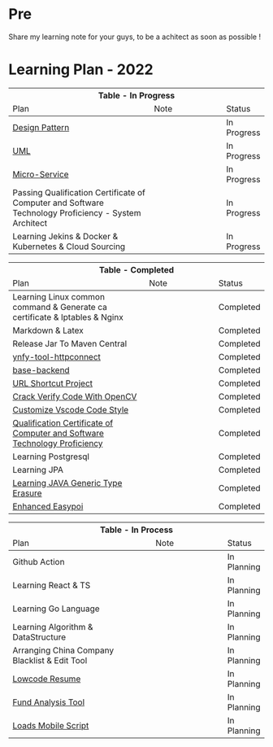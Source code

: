 # Pre
Share my learning note for your guys, to be a achitect as soon as possible ! 

# Learning Plan - 2022
<table style="width:100%">

<thead>
<tr>
    <th colspan="3">Table - In Progress</th>
</tr>

<tr>
<td style="width:400px">Plan</td>
<td style="width:200px">Note</td>
<td >Status</td>
</tr>
</thead>

<tbody>

<tr>
<td><a href='https://github.com/hsiong/Learning-Data-Structures-And-Algorithm-And-Design-Pattern/tree/main/DesignPattern'>Design Pattern</a></td>
<td></td>
<td>In Progress</td>
</tr>

<tr>
<td><a href='https://github.com/hsiong/Learning-Data-Structures-And-Algorithm-And-Design-Pattern/blob/main/uml.md'>UML</a></td>
<td></td>
<td>In Progress</td>
</tr>

<tr>
<td><a href='https://github.com/hsiong/project-spring-cloud-alibaba-practice'>Micro-Service</a></td>
<td></td>
<td>In Progress</td>
</tr>

<tr>
<td>Passing Qualification Certificate of Computer and Software Technology Proficiency - System Architect</td>
<td></td>
<td>In Progress</td>
</tr>

<tr>
<td>Learning Jekins & Docker & Kubernetes & Cloud Sourcing</td>
<td></td>
<td>In Progress</td>
</tr>


</tbody>

</table>

<!-- table - Completed -->

<table style="width:100%">

<thead>
<tr>
    <th colspan="3">Table - Completed</th>
</tr>
<tr>
<td style="width:400px">Plan</td>
<td style="width:200px">Note</td>
<td >Status</td>
</tr>
</thead>

<tbody>

<tr>
<td>Learning Linux common command & Generate ca certificate & Iptables & Nginx </td>
<td></td>
<td>Completed</td>
</tr>

<tr>
<td>Markdown & Latex</td>
<td></td>
<td>Completed</td>
</tr>

<tr>
<td>Release Jar To Maven Central</td>
<td></td>
<td>Completed</td>
</tr>

<tr>
<td><a href='https://github.com/ynfy-tech/ynfy-tool-httpconnect'>ynfy-tool-httpconnect</a></td>
<td></td>
<td>Completed</td>
</tr>

<tr>
<td><a href='https://github.com/ynfy-tech/base-backend'>base-backend
</a></td>
<td></td>
<td>Completed</td>
</tr>

<tr>
<td><a href='https://github.com/hsiong/project-URL-shortcut'>URL Shortcut Project</a> </td>
<td></td>
<td>Completed</td>
</tr>

<tr>
<td><a href='https://github.com/ynfy-tech/crack-verify-code-with-OpenCV'>Crack Verify Code With OpenCV</a> </td>
<td></td>
<td>Completed</td>
</tr>

<tr>
<td><a href='https://github.com/hsiong/project_customize_vscode_comment_style'>Customize Vscode Code Style</a> </td>
<td></td>
<td>Completed</td>
</tr>

<tr>
<td><a href='https://github.com/hsiong/Senior-Architect-Exam-Note'>Qualification Certificate of Computer and Software Technology Proficiency</a> </td>
<td></td>
<td>Completed</td>
</tr>



<tr>
<td>Learning Postgresql</td>
<td></td>
<td>Completed</td>
</tr>

<tr>
<td>Learning JPA</td>
<td></td>
<td>Completed</td>
</tr>

<tr>
<td><a href='https://docs.oracle.com/javase/tutorial/java/generics/erasure.html'>Learning JAVA Generic Type Erasure</a> </td>
<td></td>
<td>Completed</td>
</tr>

<tr>
<td><a href='https://github.com/ynfy-tech/ynfy-tool-easypoi'>Enhanced Easypoi</a> </td>
<td></td>
<td>Completed</td>
</tr>



</tbody>
</table>


<!-- table - In Process -->

<table style="width:100%">

<thead>
<tr>
    <th colspan="3">Table - In Process</th>
</tr>
<tr>
<td style="width:400px">Plan</td>
<td style="width:200px">Note</td>
<td >Status</td>
</tr>
</thead>

<tbody>

<tr>
<td>Github Action</td>
<td></td>
<td>In Planning</td>
</tr>

<tr>
<td>Learning React & TS</td>
<td></td>
<td>In Planning</td>
</tr>

<tr>
<td>Learning Go Language</td>
<td></td>
<td>In Planning</td>
</tr>

<tr>
<td>Learning Algorithm & DataStructure</td>
<td></td>
<td>In Planning</td>
</tr>

<tr>
<td>Arranging China Company Blacklist & Edit Tool</td>
<td></td>
<td>In Planning</td>
</tr>

<tr>
<td><a href='https://github.com/hsiong/project-resume-lowcode'>Lowcode Resume</a></td>
<td></td>
<td>In Planning</td>
</tr>

<tr>
<td><a href='https://github.com/hsiong/project-fund-analysis-tool'>Fund Analysis Tool</a></td>
<td></td>
<td>In Planning</td>
</tr>

<tr>
<td><a href='https://github.com/ynfy-tech/loads-mobile-script'>Loads Mobile Script</a></td>
<td></td>
<td>In Planning</td>
</tr>


</tbody>
</table>